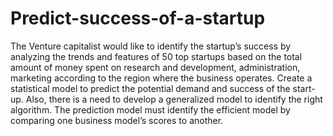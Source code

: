 # Predict-success-of-a-startup
The Venture capitalist would like to identify the startup’s success by analyzing the trends and features of 50 top startups based on the total amount of money spent on research and development, administration, marketing according to the region where the business operates.
Create a  statistical model to predict the potential demand and success of the start-up. 
Also, there is a need to develop a generalized model to identify the right algorithm.
The prediction model must identify the efficient model by comparing one business model’s scores to another.
